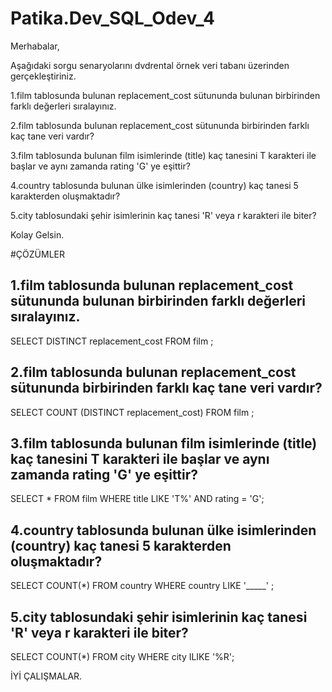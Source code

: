 # Patika.Dev_SQL_Odev_4

Merhabalar,

Aşağıdaki sorgu senaryolarını dvdrental örnek veri tabanı üzerinden gerçekleştiriniz.

1.film tablosunda bulunan replacement_cost sütununda bulunan birbirinden farklı değerleri sıralayınız.

2.film tablosunda bulunan replacement_cost sütununda birbirinden farklı kaç tane veri vardır?

3.film tablosunda bulunan film isimlerinde (title) kaç tanesini T karakteri ile başlar ve aynı zamanda rating 'G' ye eşittir?

4.country tablosunda bulunan ülke isimlerinden (country) kaç tanesi 5 karakterden oluşmaktadır?

5.city tablosundaki şehir isimlerinin kaç tanesi 'R' veya r karakteri ile biter?

Kolay Gelsin.

#ÇÖZÜMLER

## 1.film tablosunda bulunan replacement_cost sütununda bulunan birbirinden farklı değerleri sıralayınız.

SELECT DISTINCT replacement_cost FROM film ;

## 2.film tablosunda bulunan replacement_cost sütununda birbirinden farklı kaç tane veri vardır?

SELECT COUNT (DISTINCT replacement_cost) FROM film ;

## 3.film tablosunda bulunan film isimlerinde (title) kaç tanesini T karakteri ile başlar ve aynı zamanda rating 'G' ye eşittir?

SELECT * FROM film
WHERE title LIKE 'T%' AND rating = 'G';


## 4.country tablosunda bulunan ülke isimlerinden (country) kaç tanesi 5 karakterden oluşmaktadır?

SELECT COUNT(*) FROM country 
WHERE country LIKE '_____' ;

## 5.city tablosundaki şehir isimlerinin kaç tanesi 'R' veya r karakteri ile biter?

SELECT COUNT(*) FROM city 
WHERE city ILIKE '%R';


İYİ ÇALIŞMALAR.
